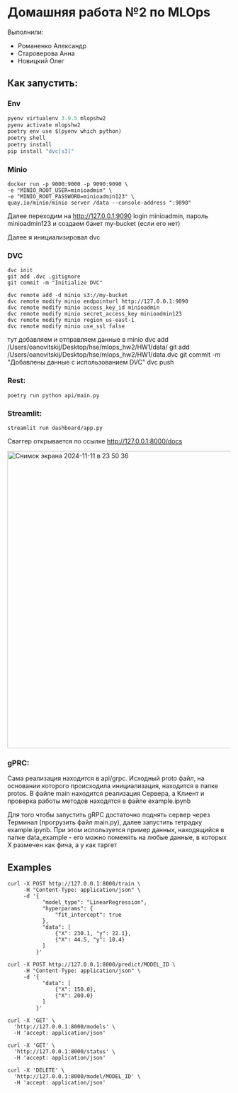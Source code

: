 # Домашняя работа №2 по MLOps

Выполнили: 
- Романенко Александр
- Староверова Анна
- Новицкий Олег

## Как запустить:
### Env
```python
pyenv virtualenv 3.9.5 mlopshw2   
pyenv activate mlopshw2 
poetry env use $(pyenv which python)
poetry shell
poetry install
pip install "dvc[s3]"
```
### Minio
    docker run -p 9000:9000 -p 9090:9090 \
    -e "MINIO_ROOT_USER=minioadmin" \
    -e "MINIO_ROOT_PASSWORD=minioadmin123" \
    quay.io/minio/minio server /data --console-address ":9090"

Далее переходим на http://127.0.0.1:9090 login minioadmin, пароль minioadmin123 и создаем бакет my-bucket (если его нет)

Далее я инициализировал dvc
### DVC
    dvc init
    git add .dvc .gitignore
    git commit -m "Initialize DVC"

    dvc remote add -d minio s3://my-bucket
    dvc remote modify minio endpointurl http://127.0.0.1:9090
    dvc remote modify minio access_key_id minioadmin
    dvc remote modify minio secret_access_key minioadmin123
    dvc remote modify minio region us-east-1
    dvc remote modify minio use_ssl false

тут добавляем и отправляем данные в minio
    dvc add /Users/oanovitskij/Desktop/hse/mlops_hw2/HW1/data/
    git add /Users/oanovitskij/Desktop/hse/mlops_hw2/HW1/data.dvc
    git commit -m "Добавлены данные с использованием DVC"
    dvc push

### Rest:
    poetry run python api/main.py

### Streamlit:
    streamlit run dashboard/app.py

Сваггер открывается по ссылке http://127.0.0.1:8000/docs

<img width="669" alt="Снимок экрана 2024-11-11 в 23 50 36" src="https://github.com/user-attachments/assets/6f10d708-803b-4f48-b0f1-b1c7562c9312">


### gPRC:

Сама реализация находится в api/grpc. Исходный proto файл, на основании которого происходила инициализация, находится в папке protos. В файле main находится реализация Сервера, а Клиент и проверка работы методов находятся в файле example.ipynb

Для того чтобы запустить gRPC достаточно поднять сервер через Терминал (прогрузить файл main.py), далее запустить тетрадку example.ipynb. При этом используется пример данных, находящийся в папке data_example - его можно поменять на любые данные, в которых X размечен как фича, а y как таргет


## Examples

```
curl -X POST http://127.0.0.1:8000/train \
     -H "Content-Type: application/json" \
     -d '{
           "model_type": "LinearRegression",
           "hyperparams": {
               "fit_intercept": true
           },
           "data": [
               {"X": 230.1, "y": 22.1},
               {"X": 44.5, "y": 10.4}
           ]
         }'
```

```
curl -X POST http://127.0.0.1:8000/predict/MODEL_ID \
     -H "Content-Type: application/json" \
     -d '{
           "data": [
               {"X": 150.0},
               {"X": 200.0}
           ]
         }'

```

```
curl -X 'GET' \
  'http://127.0.0.1:8000/models' \
  -H 'accept: application/json'
```

```
curl -X 'GET' \
  'http://127.0.0.1:8000/status' \
  -H 'accept: application/json'
```

```
curl -X 'DELETE' \
  'http://127.0.0.1:8000/model/MODEL_ID' \
  -H 'accept: application/json'
```